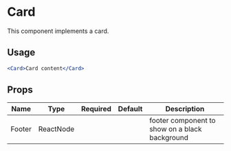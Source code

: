 # Card

This component implements a card.

## Usage

```jsx
<Card>Card content</Card>
```

## Props

| Name   | Type      | Required | Default | Description                                    |
| ------ | --------- | -------- | ------- | ---------------------------------------------- |
| Footer | ReactNode |          |         | footer component to show on a black background |
